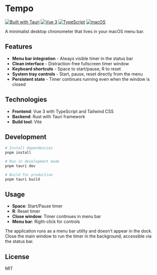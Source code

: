 # Tempo

[![Built with Tauri](https://img.shields.io/badge/built%20with-Tauri-24C8DB?style=flat&logo=tauri)](https://tauri.app/)
[![Vue 3](https://img.shields.io/badge/Vue-3-4FC08D?style=flat&logo=vue.js)](https://vuejs.org/)
[![TypeScript](https://img.shields.io/badge/TypeScript-007ACC?style=flat&logo=typescript&logoColor=white)](https://www.typescriptlang.org/)
[![macOS](https://img.shields.io/badge/macOS-000000?style=flat&logo=apple&logoColor=white)](https://www.apple.com/macos/)

A minimalist desktop chronometer that lives in your macOS menu bar.

## Features

- **Menu bar integration** - Always visible timer in the status bar
- **Clean interface** - Distraction-free fullscreen timer window
- **Keyboard shortcuts** - Space to start/pause, R to reset
- **System tray controls** - Start, pause, reset directly from the menu
- **Persistent state** - Timer continues running even when the window is closed

## Technologies

- **Frontend**: Vue 3 with TypeScript and Tailwind CSS
- **Backend**: Rust with Tauri framework
- **Build tool**: Vite

## Development

```bash
# Install dependencies
pnpm install

# Run in development mode
pnpm tauri dev

# Build for production
pnpm tauri build
```

## Usage

- **Space**: Start/Pause timer
- **R**: Reset timer
- **Close window**: Timer continues in menu bar
- **Menu bar**: Right-click for controls

The application runs as a menu bar utility and doesn't appear in the dock. Close the main window to run the timer in the background, accessible via the status bar.

## License

MIT